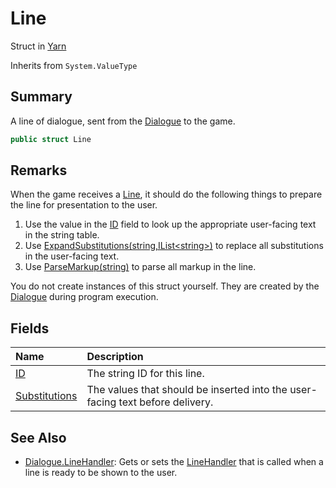 # Line

Struct in [Yarn](api/csharp/yarn.md)

Inherits from `System.ValueType`

## Summary


A line of dialogue, sent from the  <a href="yarn.dialogue.md">Dialogue</a>  to the game.


```csharp
public struct Line
```

## Remarks

<p>When the game receives a <a href="yarn.line.md">Line</a>, it should do the
following things to prepare the line for presentation to the user.
</p> <ol type="number">
<li>Use the value in the <a href="yarn.line.id.md">ID</a> field to look up the
appropriate user-facing text in the string table. </li>
<li>Use <a href="yarn.dialogue.expandsubstitutions.md">ExpandSubstitutions(string,IList&lt;string&gt;)</a> to replace all
substitutions in the user-facing text.</li>
<li>Use <a href="yarn.dialogue.parsemarkup.md">ParseMarkup(string)</a> to parse all markup in the
line.</li>
</ol> <p>You do not create instances of this struct yourself. They are
created by the <a href="yarn.dialogue.md">Dialogue</a> during program execution.</p>

## Fields

|Name|Description|
|:---|:---|
|[ID](api/csharp/yarn.line.id.md)|The string ID for this line.|
|[Substitutions](api/csharp/yarn.line.substitutions.md)|The values that should be inserted into the user-facing text before delivery.|

## See Also

* [Dialogue.LineHandler](api/csharp/yarn.dialogue.linehandler.md): Gets or sets the  <a href="yarn.linehandler.md">LineHandler</a>  that is called when a line is ready to be shown to the user.

